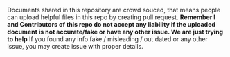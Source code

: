 Documents shared in this repository are crowd souced, that means people can upload helpful files in this repo by creating pull request. 
<b>Remember I and Contributors of this repo do not accept any liability if the uploaded document is not accurate/fake or have any other issue. We are just trying to help</b>
If you found any info fake / misleading / out dated or any other issue, you may create issue with proper details.

